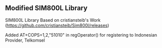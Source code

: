 ## Modified SIM800L Library

SIM800L Library Based on cristiansteib's Work (https://github.com/cristiansteib/Sim800l/releases)

Added AT+COPS=1,2,"51010" in regOperator() for registering to Indonesian Provider, Telkomsel
